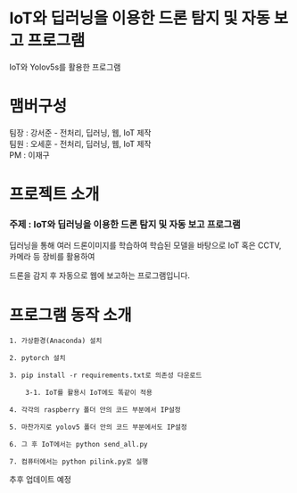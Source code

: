 # IoT와 딥러닝을 이용한 드론 탐지 및 자동 보고 프로그램
IoT와 Yolov5s를 활용한 프로그램

# 맴버구성
팀장 : 강서준 - 전처리, 딥러닝, 웹, IoT 제작  
팀원 : 오세훈 - 전처리, 딥러닝, 웹, IoT 제작  
PM : 이재구

# 프로젝트 소개
### 주제 : IoT와 딥러닝을 이용한 드론 탐지 및 자동 보고 프로그램
딥러닝을 통해 여러 드론이미지를 학습하여 학습된 모델을 바탕으로 IoT 혹은 CCTV, 카메라 등 장비를 활용하여

드론을 감지 후 자동으로 웹에 보고하는 프로그램입니다.

# 프로그램 동작 소개
    1. 가상환경(Anaconda) 설치

    2. pytorch 설치

    3. pip install -r requirements.txt로 의존성 다운로드

        3-1. IoT를 활용시 IoT에도 똑같이 적용

    4. 각각의 raspberry 폴더 안의 코드 부분에서 IP설정

    5. 마찬가지로 yolov5 폴더 안의 코드 부분에서도 IP설정

    6. 그 후 IoT에서는 python send_all.py

    7. 컴퓨터에서는 python pilink.py로 실행

추후 업데이트 예정
